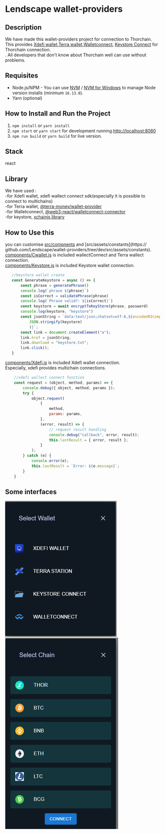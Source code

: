 # Lendscape wallet-providers

## Description 
We have made this wallet-providers project for connection to Thorchain. <br />
This provides [Xdefi wallet](https://chrome.google.com/webstore/detail/xdefi-wallet/hmeobnfnfcmdkdcmlblgagmfpfboieaf?hl=en),[Terra wallet](https://chrome.google.com/webstore/detail/terra-station-wallet/aiifbnbfobpmeekipheeijimdpnlpgpp/related),[Walletconnect](https://chrome-stats.com/d/djmlnjfkgolclllleomgpgodjkmnjoec), [Keystore Connect](https://www.file-extension.info/format/keystore#:~:text=KEYSTORE%20is%20a%20file%20extension,programs%20distributed%20for%20Windows%20platform.) for Thorchain connection.<br />.
All developers that don't know about Thorchain well can use without problems.<br />

## Requisites
- Node.js/NPM - You can use [NVM](https://github.com/nvm-sh/nvm) / [NVM for Windows](https://github.com/coreybutler/nvm-windows) to manage Node version installs (minimum `16.13.0`).
- Yarn (optional)

## How to Install and Run the Project
1. `npm install` or `yarn install`
2. `npm start` or `yarn start` for development running.[http://localhost:8080](http://localhost:3000)
3. `npm run build` or `yarn build` for live version.

## Stack
 react

## Library
We have used :<br />
    -for Xdefi wallet, xdefi wallect connect sdk(especially it is possible to connect to multichains)<br />
    -for Terra wallet, [@terra-money/wallet-provider](https://www.npmjs.com/package/@terra-money/wallet-provider)<br />
    -for Walletconnect, [@web3-react/walletconnect-connector](npmjs.com/package/@web3-react/walletconnect-connector)<br />
    -for keystore, [xchainjs library](https://github.com/xchainjs/xchainjs-lib)<br />

## How to Use this
 you can customise [src/compnents](https://github.com/Lendscape/wallet-providers/tree/dev/src/components) and [src/assets/constants](https:// github.com/Lendscape/wallet-providers/tree/dev/src/assets/constants). <br />
 [components/Cwallet.js](https://github.com/Lendscape/wallet-providers/blob/dev/src/components/Cwallet.js) is included wallectConnect and Terra wallect connection.<br />
 [components/Keystore.js](https://github.com/Lendscape/wallet-providers/blob/dev/src/components/Keystore.js) is included Keystore wallet connection. <br />
 ```javascript
    //keystore wallet create
    const GenerateKeystore = async () => {
        const phrase = generatePhrase() 
        console.log(`phrase ${phrase}`)
        const isCorrect = validatePhrase(phrase)
        console.log(`Phrase valid?: ${isCorrect}`)
        const keystore = await encryptToKeyStore(phrase, password)
        console.log(keystore, "keystore")
        const jsonString = `data:text/json;chatset=utf-8,${encodeURIComponent(
            JSON.stringify(keystore)
            )}`;
        const link = document.createElement("a");
        link.href = jsonString;
        link.download = "keystore.txt";
        link.click();
    }
```
 [components/Xdefi.js](https://github.com/Lendscape/wallet-providers/blob/dev/src/components/Xdefi.js) is included Xdefi wallet connection.
 <br />
 Especially, xdefi provides multichain connections.<br />
```javascript
    //xdefi wallect connect function
    const request = (object, method, params) => {
        console.debug({ object, method, params });
        try {
            object.request(
                {
                    method,
                    params: params,
                },
                (error, result) => {
                    // request result handling
                    console.debug("callback", error, result);
                    this.lastResult = { error, result };
                }
            );
        } catch (e) {
            console.error(e);
            this.lastResult = `Error: ${e.message}`;
        }
    }
```
## Some interfaces
<img src="src/assets/img/readme/wallet.png"></img><br/>
<img src="src/assets/img/readme/chain.png"></img>
